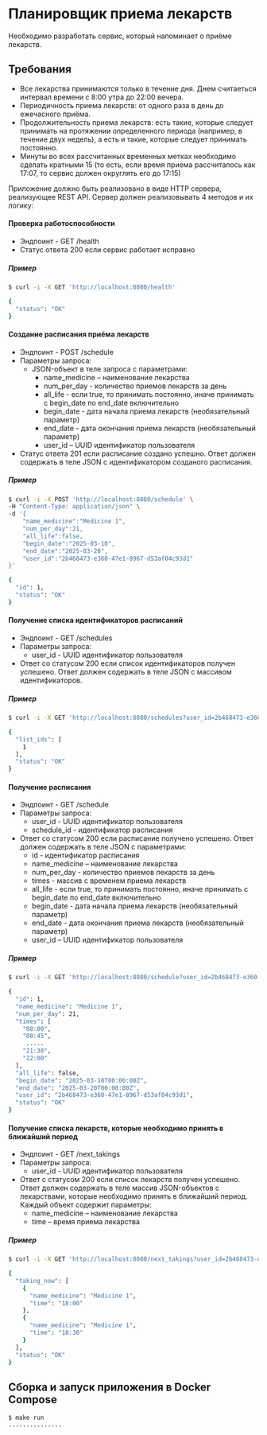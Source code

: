 # **Планировщик приема лекарств**

Необходимо разработать сервис, который напоминает о приёме лекарств.

## Требования
- Все лекарства принимаются только в течение дня. Днем считаеться интервал времени с
	8:00 утра до 22:00 вечера.
- Периодичность приема лекарств: от одного раза в день до ежечасного приёма.
- Продолжительность приема лекарств: есть такие, которые следует принимать на
	протяжении определенного периода (например, в течение двух недель), а есть и
	такие, которые следует принимать постоянно.
- Минуты во всех рассчитанных временных метках необходимо сделать кратными 15 (то
	есть, если время приема рассчиталось как 17:07, то сервис должен округлять его до
	17:15)
	
Приложение должно быть реализовано в виде HTTP сервера, реализующее REST API. Сервер
должен реализовывать 4 методов и их логику:

#### Проверка работоспособности
- Эндпоинт - GET /health
- Статус ответа 200 если сервис работает исправно

##### Пример
```bash
$ curl -i -X GET 'http://localhost:8080/health'

{
  "status": "OK"
}
```

#### Создание расписания приёма лекарств
- Эндпоинт - POST /schedule
- Параметры запроса:
	- JSON-объект в теле запроса с параметрами:
		- name_medicine – наименование лекарства
		- num_per_day - количество приемов лекарств за день
		- all_life - если true, то принимать постоянно, иначе принимать с begin_date по
			end_date включительно
		- begin_date - дата начала приема лекарств (необязательный параметр)
		- end_date - дата окончания приема лекарств (необязательный параметр)
		- user_id – UUID идентификатор пользователя
- Статус ответа 201 если расписание создано успешно. Ответ должен содержать в теле JSON с идентификатором созданого расписания.

##### Пример
```bash
$ curl -i -X POST 'http://localhost:8080/schedule' \
-H "Content-Type: application/json" \
-d '{
	"name_medicine":"Medicine 1",
	"num_per_day":21,
	"all_life":false,
	"begin_date":"2025-03-10",
	"end_date":"2025-03-20",
	"user_id":"2b468473-e360-47e1-8967-d53af04c93d1"
}'

{
  "id": 1,
  "status": "OK"
}
```

#### Получение списка идентификаторов расписаний
- Эндпоинт - GET /schedules
- Параметры запроса:
	- user_id - UUID идентификатор пользователя
- Ответ со статусом 200 если список идентификаторов получен успешено. Ответ должен содержать в теле JSON с массивом идентификаторов.

##### Пример
```bash
$ curl -i -X GET 'http://localhost:8080/schedules?user_id=2b468473-e360-47e1-8967-d53af04c93d1'

{
  "list_ids": [
    1
  ],
  "status": "OK"
}

```
#### Получение расписания
- Эндпоинт - GET /schedule
- Параметры запроса:
	- user_id - UUID идентификатор пользователя
	- schedule_id - идентификатор расписания
- Ответ со статусом 200 если расписание получено успешено. Ответ должен содержать в теле JSON с параметрами:
	- id - идентификатор расписания
	- name_medicine – наименование лекарства
	- num_per_day - количество приемов лекарств за день
	- times - массив с временем приема лекарств
	- all_life - если true, то принимать постоянно, иначе принимать с begin_date по
		end_date включительно
	- begin_date - дата начала приема лекарств (необязательный параметр)
	- end_date - дата окончания приема лекарств (необязательный параметр)
	- user_id – UUID идентификатор пользователя

##### Пример
```bash
$ curl -i -X GET 'http://localhost:8080/schedule?user_id=2b468473-e360-47e1-8967-d53af04c93d1&schedule_id=1'

{
  "id": 1,
  "name_medicine": "Medicine 1",
  "num_per_day": 21,
  "times": [
    "08:00",
    "08:45",
     .....
    "21:30",
    "22:00"
  ],
  "all_life": false,
  "begin_date": "2025-03-10T00:00:00Z",
  "end_date": "2025-03-20T00:00:00Z",
  "user_id": "2b468473-e360-47e1-8967-d53af04c93d1",
  "status": "OK"
}
```

#### Получение списка лекарств, которые необходимо принять в ближайший период
- Эндпоинт - GET /next_takings
- Параметры запроса:
	- user_id - UUID идентификатор пользователя
- Ответ с статусом 200 если список лекарств получен успешено. Ответ должен содержать в теле массив JSON-объектов с лекарствами, которые необходимо принять в ближайший период. Каждый объект содержит параметры:
	- name_medicine – наименование лекарства
	- time – время приема лекарства

##### Пример
```bash
$ curl -i -X GET 'http://localhost:8080/next_takings?user_id=2b468473-e360-47e1-8967-d53af04c93d1'

{
  "taking_now": [
    {
      "name_medicine": "Medicine 1",
      "time": "18:00"
    },
    {
      "name_medicine": "Medicine 1",
      "time": "18:30"
    }
  ],
  "status": "OK"
}
```

## Сборка и запуск приложения в Docker Compose
```shell script
$ make run
...............
```

